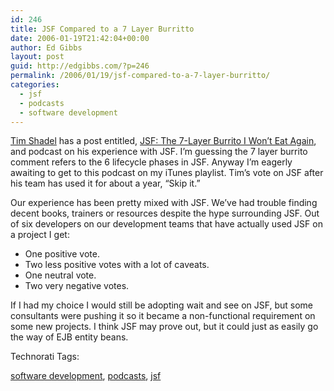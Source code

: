 ```yaml
---
id: 246
title: JSF Compared to a 7 Layer Burritto
date: 2006-01-19T21:42:04+00:00
author: Ed Gibbs
layout: post
guid: http://edgibbs.com/?p=246
permalink: /2006/01/19/jsf-compared-to-a-7-layer-burritto/
categories:
  - jsf
  - podcasts
  - software development
---
```

[Tim Shadel](http://timshadel.com/blog/) has a post entitled, [JSF: The 7-Layer Burrito I Won&#8217;t Eat Again](http://timshadel.com/blog/2006/01/19/jsf-the-7-layer-burrito-i-wont-eat-again/), and podcast on his experience with JSF. I&#8217;m guessing the 7 layer burrito comment refers to the 6 lifecycle phases in JSF. Anyway I&#8217;m eagerly awaiting to get to this podcast on my iTunes playlist. Tim&#8217;s vote on JSF after his team has used it for about a year, &#8220;Skip it.&#8221;

Our experience has been pretty mixed with JSF. We&#8217;ve had trouble finding decent books, trainers or resources despite the hype surrounding JSF. Out of six developers on our development teams that have actually used JSF on a project I get:

  * One positive vote.
  * Two less positive votes with a lot of caveats.
  * One neutral vote.
  * Two very negative votes.

If I had my choice I would still be adopting wait and see on JSF, but some consultants were pushing it so it became a non-functional requirement on some new projects. I think JSF may prove out, but it could just as easily go the way of EJB entity beans.

<!-- Technorati Tags Start -->

Technorati Tags:
  
<a href="http://technorati.com/tag/software%20development" rel="tag">software development</a>, <a href="http://technorati.com/tag/podcasts" rel="tag">podcasts</a>, <a href="http://technorati.com/tag/jsf" rel="tag">jsf</a> 

<!-- Technorati Tags End -->